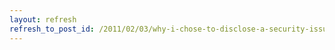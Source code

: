 ```yaml
---
layout: refresh
refresh_to_post_id: /2011/02/03/why-i-chose-to-disclose-a-security-issue-and-not-report-it-to-drupal-securty-team
---
```

